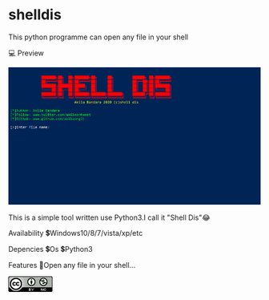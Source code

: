 # shelldis
This python programme can open any file in your shell

💻 Preview

![Preview](Untitled.png)

This is a simple tool written use Python3.I call it "Shell Dis"😂

Availability
💲Windows10/8/7/vista/xp/etc

Depencies
💲Os
💲Python3

Features
🐬Open any file in your shell...

![](lic.png)
